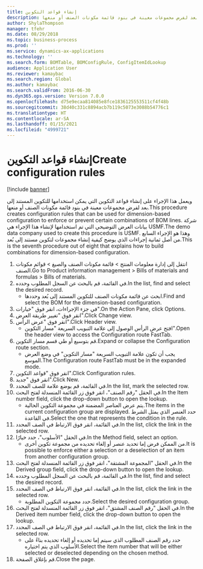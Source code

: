 ```yaml
---
title: إنشاء قواعد التكوين
description: ويعمل هذا الإجراء على إنشاء قواعد التكوين التي يمكن استخدامها للتكوين المستند إلى بعد لفرض مجموعات معينة في بنود قائمة مكونات الصنف أو منعها.
author: ShylaThompson
manager: tfehr
ms.date: 08/29/2018
ms.topic: business-process
ms.prod: ''
ms.service: dynamics-ax-applications
ms.technology: ''
ms.search.form: BOMTable, BOMConfigRule, ConfigItemIdLookup
audience: Application User
ms.reviewer: kamaybac
ms.search.region: Global
ms.author: kamaybac
ms.search.validFrom: 2016-06-30
ms.dyn365.ops.version: Version 7.0.0
ms.openlocfilehash: d75e9ecaa814085e8fce1836125553511cf4f48b
ms.sourcegitcommit: 38d40c331c8894acb7b119c5073e3088b54776c1
ms.translationtype: HT
ms.contentlocale: ar-SA
ms.lasthandoff: 01/15/2021
ms.locfileid: "4999721"
---
```

# <a name="create-configuration-rules"></a><span data-ttu-id="7df02-103">إنشاء قواعد التكوين</span><span class="sxs-lookup"><span data-stu-id="7df02-103">Create configuration rules</span></span>

[!include [banner](../../includes/banner.md)]

<span data-ttu-id="7df02-104">ويعمل هذا الإجراء على إنشاء قواعد التكوين التي يمكن استخدامها للتكوين المستند إلى بعد لفرض مجموعات معينة في بنود قائمة مكونات الصنف أو منعها.</span><span class="sxs-lookup"><span data-stu-id="7df02-104">This procedure creates configuration rules that can be used for dimension-based configuration to enforce or prevent certain combinations of BOM lines.</span></span> <span data-ttu-id="7df02-105">شركة بيانات العرض التوضيحي التي تم استخدامها لإنشاء هذا الإجراء هي USMF.</span><span class="sxs-lookup"><span data-stu-id="7df02-105">The demo data company used to create this procedure is USMF.</span></span> <span data-ttu-id="7df02-106">وهذا هو الإجراء السابع من أصل ثمانية إجراءات الذي يوضح كيفية إنشاء مجموعات لتكوين مستند إلى بُعد.</span><span class="sxs-lookup"><span data-stu-id="7df02-106">This is the seventh procedure out of eight that explains how to build combinations for dimension-based configuration.</span></span>

1. <span data-ttu-id="7df02-107">انتقل إلى إدارة معلومات المنتج > قائمة مكونات الصنف والصيغ > قوائم مكونات الصنف.</span><span class="sxs-lookup"><span data-stu-id="7df02-107">Go to Product information management > Bills of materials and formulas > Bills of materials.</span></span>
2. <span data-ttu-id="7df02-108">في القائمة، قم بالبحث عن السجل المطلوب وحدده.</span><span class="sxs-lookup"><span data-stu-id="7df02-108">In the list, find and select the desired record.</span></span>
    * <span data-ttu-id="7df02-109">ابحث عن قائمة مكونات الصنف للتكوين المستند إلى بُعد وحددها.</span><span class="sxs-lookup"><span data-stu-id="7df02-109">Find and select the BOM for the dimension-based configuration.</span></span>  
3. <span data-ttu-id="7df02-110">في جزء الإجراءات، انقر فوق "خيارات".</span><span class="sxs-lookup"><span data-stu-id="7df02-110">On the Action Pane, click Options.</span></span>
4. <span data-ttu-id="7df02-111">انقر فوق "تغيير طريقة العرض‬".</span><span class="sxs-lookup"><span data-stu-id="7df02-111">Click Change view.</span></span>
5. <span data-ttu-id="7df02-112">انقر فوق "عرض الرأس".</span><span class="sxs-lookup"><span data-stu-id="7df02-112">Click Header view.</span></span>
    * <span data-ttu-id="7df02-113">افتح عرض الرأس الوصول إلى علامة التبويب السريعة "مسار التكوين".</span><span class="sxs-lookup"><span data-stu-id="7df02-113">Open the header view to access the Configuration route FastTab.</span></span>  
6. <span data-ttu-id="7df02-114">قم بتوسيع أو طي قسم مسار التكوين.</span><span class="sxs-lookup"><span data-stu-id="7df02-114">Expand or collapse the Configuration route section.</span></span>
    * <span data-ttu-id="7df02-115">يجب أن تكون علامة التبويب السريعة "مسار التكوين" في وضع العرض الموسع.</span><span class="sxs-lookup"><span data-stu-id="7df02-115">The Configuration route FastTab must be in the expanded mode.</span></span>  
7. <span data-ttu-id="7df02-116">انقر فوق "قواعد التكوين".</span><span class="sxs-lookup"><span data-stu-id="7df02-116">Click Configuration rules.</span></span>
8. <span data-ttu-id="7df02-117">انقر فوق "جديد".</span><span class="sxs-lookup"><span data-stu-id="7df02-117">Click New.</span></span>
9. <span data-ttu-id="7df02-118">في القائمة، قم بوضع علامة للصف المحدد.</span><span class="sxs-lookup"><span data-stu-id="7df02-118">In the list, mark the selected row.</span></span>
10. <span data-ttu-id="7df02-119">في الحقل "رقم الصنف"، انقر فوق زر القائمة المنسدلة لفتح البحث.</span><span class="sxs-lookup"><span data-stu-id="7df02-119">In the Item number field, click the drop-down button to open the lookup.</span></span>
    * <span data-ttu-id="7df02-120">يتم عرض العناصر المضمنة في مجموعة التكوين الحالية.</span><span class="sxs-lookup"><span data-stu-id="7df02-120">The items in the current configuration group are displayed.</span></span> <span data-ttu-id="7df02-121">حدد العنصر الذي يمثل الشرط في القاعدة.</span><span class="sxs-lookup"><span data-stu-id="7df02-121">Select the one that represents the condition in the rule.</span></span>  
11. <span data-ttu-id="7df02-122">في القائمة، انقر فوق الارتباط في الصف المحدد.</span><span class="sxs-lookup"><span data-stu-id="7df02-122">In the list, click the link in the selected row.</span></span>
12. <span data-ttu-id="7df02-123">في الحقل "الأسلوب‬"، حدد خيارًا.</span><span class="sxs-lookup"><span data-stu-id="7df02-123">In the Method field, select an option.</span></span>
    * <span data-ttu-id="7df02-124">من الممكن فرض إما تحديد عنصر أو إلغاء تحديده من مجموعة تكوين أخرى.</span><span class="sxs-lookup"><span data-stu-id="7df02-124">It is possible to enforce either a selection or a deselection of an item from another configuration group.</span></span>  
13. <span data-ttu-id="7df02-125">في الحقل "المجموعة المشتقة"، انقر فوق زر القائمة المنسدلة لفتح البحث.</span><span class="sxs-lookup"><span data-stu-id="7df02-125">In the Derived group field, click the drop-down button to open the lookup.</span></span>
14. <span data-ttu-id="7df02-126">في القائمة، قم بالبحث عن السجل المطلوب وحدده.</span><span class="sxs-lookup"><span data-stu-id="7df02-126">In the list, find and select the desired record.</span></span>
15. <span data-ttu-id="7df02-127">في القائمة، انقر فوق الارتباط في الصف المحدد.</span><span class="sxs-lookup"><span data-stu-id="7df02-127">In the list, click the link in the selected row.</span></span>
    * <span data-ttu-id="7df02-128">حدد مجموعة التكوين المطلوبة.</span><span class="sxs-lookup"><span data-stu-id="7df02-128">Select the desired configuration group.</span></span>  
16. <span data-ttu-id="7df02-129">في الحقل "رقم الصنف المشتق"، انقر فوق زر القائمة المنسدلة لفتح البحث.</span><span class="sxs-lookup"><span data-stu-id="7df02-129">In the Derived item number field, click the drop-down button to open the lookup.</span></span>
17. <span data-ttu-id="7df02-130">في القائمة، انقر فوق الارتباط في الصف المحدد.</span><span class="sxs-lookup"><span data-stu-id="7df02-130">In the list, click the link in the selected row.</span></span>
    * <span data-ttu-id="7df02-131">حدد رقم الصنف المطلوب الذي سيتم إما تحديده أو إلغاء تحديده بناءً على الأسلوب الذي يتم اختياره.</span><span class="sxs-lookup"><span data-stu-id="7df02-131">Select the item number that will be either selected or deselected depending on the chosen method.</span></span>  
18. <span data-ttu-id="7df02-132">قم بإغلاق الصفحة.</span><span class="sxs-lookup"><span data-stu-id="7df02-132">Close the page.</span></span>

